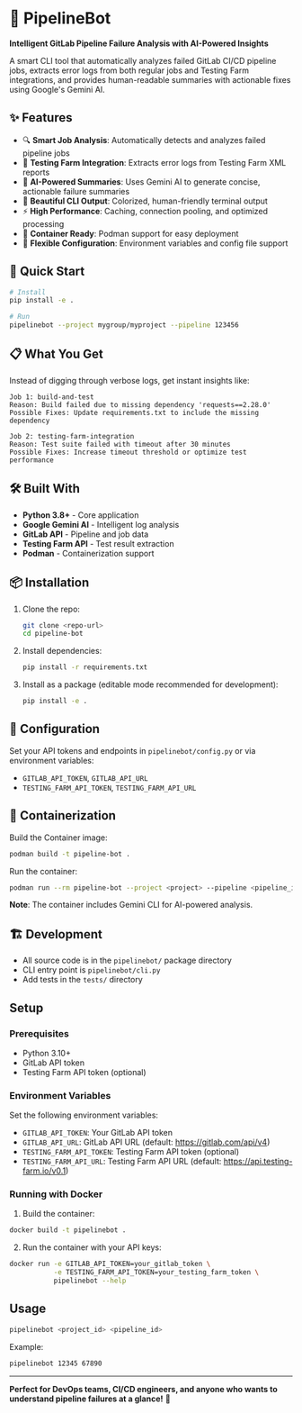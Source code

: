 # 🚀 PipelineBot

**Intelligent GitLab Pipeline Failure Analysis with AI-Powered Insights**

A smart CLI tool that automatically analyzes failed GitLab CI/CD pipeline jobs, extracts error logs from both regular jobs and Testing Farm integrations, and provides human-readable summaries with actionable fixes using Google's Gemini AI.

## ✨ Features

- 🔍 **Smart Job Analysis**: Automatically detects and analyzes failed pipeline jobs
- 🧪 **Testing Farm Integration**: Extracts error logs from Testing Farm XML reports
- 🤖 **AI-Powered Summaries**: Uses Gemini AI to generate concise, actionable failure summaries
- 🎨 **Beautiful CLI Output**: Colorized, human-friendly terminal output
- ⚡ **High Performance**: Caching, connection pooling, and optimized processing
- 🐳 **Container Ready**: Podman support for easy deployment
- 🔧 **Flexible Configuration**: Environment variables and config file support

## 🚀 Quick Start

```bash
# Install
pip install -e .

# Run
pipelinebot --project mygroup/myproject --pipeline 123456
```

## 📋 What You Get

Instead of digging through verbose logs, get instant insights like:

```
Job 1: build-and-test
Reason: Build failed due to missing dependency 'requests==2.28.0'
Possible Fixes: Update requirements.txt to include the missing dependency

Job 2: testing-farm-integration
Reason: Test suite failed with timeout after 30 minutes
Possible Fixes: Increase timeout threshold or optimize test performance
```

## 🛠️ Built With

- **Python 3.8+** - Core application
- **Google Gemini AI** - Intelligent log analysis
- **GitLab API** - Pipeline and job data
- **Testing Farm API** - Test result extraction
- **Podman** - Containerization support

## 📦 Installation

1. Clone the repo:
   ```bash
   git clone <repo-url>
   cd pipeline-bot
   ```
2. Install dependencies:
   ```bash
   pip install -r requirements.txt
   ```
3. Install as a package (editable mode recommended for development):
   ```bash
   pip install -e .
   ```

## 🔧 Configuration

Set your API tokens and endpoints in `pipelinebot/config.py` or via environment variables:
- `GITLAB_API_TOKEN`, `GITLAB_API_URL`
- `TESTING_FARM_API_TOKEN`, `TESTING_FARM_API_URL`

## 🐳 Containerization

Build the Container image:
```bash
podman build -t pipeline-bot .
```

Run the container:
```bash
podman run --rm pipeline-bot --project <project> --pipeline <pipeline_id>
```

**Note**: The container includes Gemini CLI for AI-powered analysis.

## 🏗️ Development

- All source code is in the `pipelinebot/` package directory
- CLI entry point is `pipelinebot/cli.py`
- Add tests in the `tests/` directory

## Setup

### Prerequisites

- Python 3.10+
- GitLab API token
- Testing Farm API token (optional)

### Environment Variables

Set the following environment variables:

- `GITLAB_API_TOKEN`: Your GitLab API token
- `GITLAB_API_URL`: GitLab API URL (default: https://gitlab.com/api/v4)
- `TESTING_FARM_API_TOKEN`: Testing Farm API token (optional)
- `TESTING_FARM_API_URL`: Testing Farm API URL (default: https://api.testing-farm.io/v0.1)

### Running with Docker

1. Build the container:
```bash
docker build -t pipelinebot .
```

2. Run the container with your API keys:
```bash
docker run -e GITLAB_API_TOKEN=your_gitlab_token \
           -e TESTING_FARM_API_TOKEN=your_testing_farm_token \
           pipelinebot --help
```

## Usage

```bash
pipelinebot <project_id> <pipeline_id>
```

Example:
```bash
pipelinebot 12345 67890
```

---

**Perfect for DevOps teams, CI/CD engineers, and anyone who wants to understand pipeline failures at a glance!** 🎯